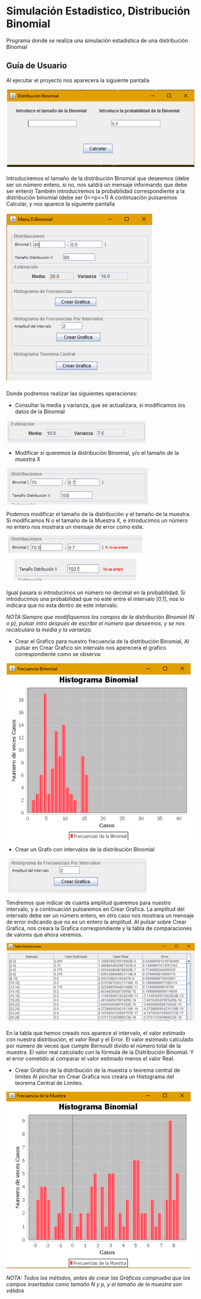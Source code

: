 # Simulación Estadistico, Distribución Binomial
Programa donde se realiza una simulación estadistica de una distribución Binomial

## Guía de Usuario
Al ejecutar el proyecto nos aparecera la siguiente pantalla

![Pantalla principal del proyecto](https://raw.githubusercontent.com/jdec92/assets/master/statiscus_simulation/main.png)

Introduciremos el tamaño de la distribución Binomial que deseemos (debe ser un número entero, si no, nos saldrá un mensaje informando que debe ser entero)
También introduciremos la probabilidad correspondiente a la distribución binomial (debe ser 0<=p<=1)
A continuación pulsaremos Calcular, y nos aparece la siguiente pantalla

![Menu Distribución Binomial](https://raw.githubusercontent.com/jdec92/assets/master/statiscus_simulation/screen_calculate.png)

Donde podremos realizar las siguientes operaciones:

 * Consultar la media y varianza, que se actualizara, si modificamos los datos de la Binomial

![Media y Varianza](https://raw.githubusercontent.com/jdec92/assets/master/statiscus_simulation/mean_variance.png)

 * Modificar si queremos la distribución Binomial, y/o el tamaño de la muestra X

![Distribución con datos por argumento](https://raw.githubusercontent.com/jdec92/assets/master/statiscus_simulation/distribution_value.png)

Podemos modificar el tamaño de la distribución y el tamaño de la muestra.
Si modificamos N o el tamaño de la Muestra X, e introducimos un número no entero nos mostrara un mensaje de error como este.

![Valores Erroneos](https://raw.githubusercontent.com/jdec92/assets/master/statiscus_simulation/check_values.png)

Igual pasara si introducimos un número no decimal en la probabilidad.
Si introducimos una probabilidad que no esté entre el intervalo [0,1], nos lo indicara que no esta dentro de este intervalo.

_NOTA:Siempre que modifiquemos los campos de la distribución Binomial (N o p), pulsar intro después de escribir el número que deseemos, y se nos recalculara la media y la varianza._

 * Crear el Grafico para nuestro frecuencia de la distribución Binomial, Al pulsar en Crear Grafico sin intervalo nos aperecera el grafico correspondiente como se observa:

![Histograma Binomial con intervalo definido](https://raw.githubusercontent.com/jdec92/assets/master/statiscus_simulation/binomial_histogram.png)

 * Crear un Grafo con intervalos de la distribución Binomial

![Media y Varianza](https://raw.githubusercontent.com/jdec92/assets/master/statiscus_simulation/create_histogram_by_frequency.png)

Tendremos que indicar de cuanta amplitud queremos para nuestro intervalo, y a continuación pulsaremos en Crear Grafica.
La amplitud del intervalo debe ser un número entero, en otro caso nos mostrara un mensaje de error indicando que no es un entero la amplitud.
Al pulsar sobre Crear Grafica, nos creara la Grafica correspondiente y la tabla de comparaciones de valores que ahora veremos.

![Tabla de Estimación para la distribución](https://raw.githubusercontent.com/jdec92/assets/master/statiscus_simulation/estimation_table.png)

En la tabla que hemos creado nos aparece el intervalo, el valor estimado con nuestra distribución, el valor Real y el Error.
El valor estimado calculado por número de veces que cumple Bernoulli divido el número total de la muestra.
El valor real calculado con la fórmula de la Distribución Binomial.
Y el error cometido al comparar el valor estimado menos el valor Real.

 * Crear Grafico de la distribución de la muestra o teorema central de limites
Al pinchar en Crear Grafica nos creara un Histograma del teorema Central de Limites.

![Histograma del Teorema Central de Limites](https://raw.githubusercontent.com/jdec92/assets/master/statiscus_simulation/sample_frequency.png)

_NOTA: Todos los métodos, antes de crear las Gráficas comprueba que los campos insertados como tamaño N y p, y el tamaño de la muestra son válidos_

